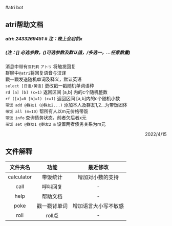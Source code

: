 #atri bot
## atri帮助文档
##### atri: 2433269451 # 注：晚上会宕机x
##### (注：[] 必选参数，()可选参数及默认值，/多选一，...任意数量)

消息中带有`亚托莉` `アトリ` 将触发回复  
群聊中`@atri`将回复语音与汉译  
戳一戳发送随机单词及释义，默认英语  
`select [日语/英语]` 更改戳一戳随机单词语种  
`rd [a] [b] (c=1)` 返回区间 [a,b] 内的c个随机整数  
`rf ([a]=0 [b]=1) (c=1)` 返回区间 [a,b]内的c个随机小数  
`带饭 add @群友1 (@群友2...)` 添加本人及群友1,2...为带饭团体  
`带饭 all (m=10)` 帮所有人以m元价格带饭  
`带饭 info` 查询债务状态，前者欠后者x元  
`带饭 set @群友1 @群友2 m` 设置两者债务关系为m元  
<p align="right">2022/4/15</p>

## 文件解释
|文件夹名|功能|最近修改|
|:----:|:----:|:----:|
|calculator|带饭统计|增加对小数的支持|
|call|呼叫回复|-|
|help|帮助文档|-|
|poke|戳一戳背单词|增加语言大小写不敏感|
|roll|roll点|-|